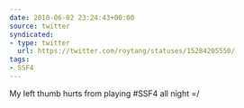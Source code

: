 ```yaml
---
date: 2010-06-02 23:24:43+00:00
source: twitter
syndicated:
- type: twitter
  url: https://twitter.com/roytang/statuses/15284205550/
tags:
- SSF4
---
```


My left thumb hurts from playing #SSF4 all night =/